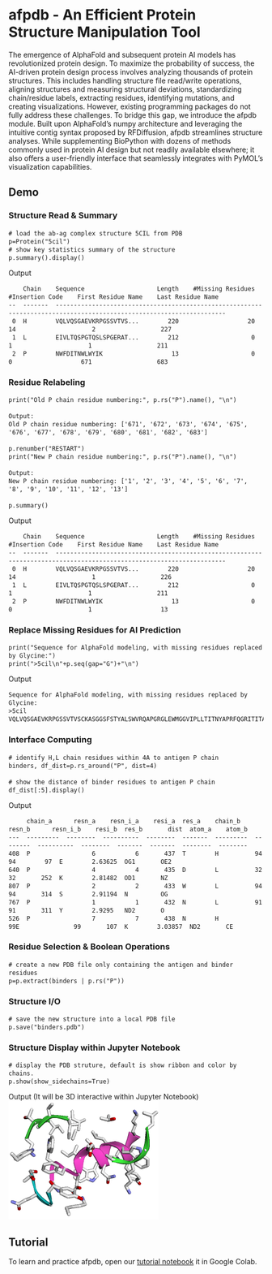 # afpdb - An Efficient Protein Structure Manipulation Tool

The emergence of AlphaFold and subsequent protein AI models has revolutionized protein design. To maximize the probability of success, the AI-driven protein design process involves analyzing thousands of protein structures. This includes handling structure file read/write operations, aligning structures and measuring structural deviations, standardizing chain/residue labels, extracting residues, identifying mutations, and creating visualizations. However, existing programming packages do not fully address these challenges. To bridge this gap, we introduce the afpdb module. Built upon AlphaFold’s numpy architecture and leveraging the intuitive contig syntax proposed by RFDiffusion, afpdb streamlines structure analyses. While supplementing BioPython with dozens of methods commonly used in protein AI design but not readily available elsewhere; it also offers a user-friendly interface that seamlessly integrates with PyMOL’s visualization capabilities.

## Demo

### Structure Read & Summary
```
# load the ab-ag complex structure 5CIL from PDB
p=Protein("5cil")
# show key statistics summary of the structure
p.summary().display()
```
Output
```
    Chain    Sequence                    Length    #Missing Residues    #Insertion Code    First Residue Name    Last Residue Name
--  -------  ---------------------------------------------------------------------------------------------------------------------
 0  H        VQLVQSGAEVKRPGSSVTVS...        220                   20                 14                     2                  227
 1  L        EIVLTQSPGTQSLSPGERAT...        212                    0                  1                     1                  211
 2  P        NWFDITNWLWYIK                   13                    0                  0                   671                  683
```
### Residue Relabeling

```
print("Old P chain residue numbering:", p.rs("P").name(), "\n")

Output:
Old P chain residue numbering: ['671', '672', '673', '674', '675', '676', '677', '678', '679', '680', '681', '682', '683'] 

p.renumber("RESTART")
print("New P chain residue numbering:", p.rs("P").name(), "\n")

Output:
New P chain residue numbering: ['1', '2', '3', '4', '5', '6', '7', '8', '9', '10', '11', '12', '13'] 

p.summary()
```
Output

```
    Chain    Sequence                    Length    #Missing Residues    #Insertion Code    First Residue Name    Last Residue Name
--  -------  ---------------------------------------------------------------------------------------------------------------------
 0  H        VQLVQSGAEVKRPGSSVTVS...        220                   20                 14                     1                  226
 1  L        EIVLTQSPGTQSLSPGERAT...        212                    0                  1                     1                  211
 2  P        NWFDITNWLWYIK                   13                    0                  0                     1                   13
 ```
### Replace Missing Residues for AI Prediction
```
print("Sequence for AlphaFold modeling, with missing residues replaced by Glycine:")
print(">5cil\n"+p.seq(gap="G")+"\n")
```
Output
```
Sequence for AlphaFold modeling, with missing residues replaced by Glycine:
>5cil
VQLVQSGAEVKRPGSSVTVSCKASGGSFSTYALSWVRQAPGRGLEWMGGVIPLLTITNYAPRFQGRITITADRSTSTAYLELNSLRPEDTAVYYCAREGTTGDGDLGKPIGAFAHWGQGTLVTVSSASTKGPSVFPLAPSGGGGGGGGGTAALGCLVKDYFPEPVTVGSWGGGGNSGALTSGGVHTFPAVLQSGSGLYSLSSVVTVPSSSLGTGGQGTYICNVNHKPSNTKVDKKGGVEP:EIVLTQSPGTQSLSPGERATLSCRASQSVGNNKLAWYQQRPGQAPRLLIYGASSRPSGVADRFSGSGSGTDFTLTISRLEPEDFAVYYCQQYGQSLSTFGQGTKVEVKRTVAAPSVFIFPPSDEQLKSGTASVVCLLNNFYPREAKVQWKVDNALQSGNSQESVTEQDSKDSTYSLSSTLTLSKADYEKHKVYACEVTHQGLSSPVTKSFNR:NWFDITNWLWYIK
```
### Interface Computing
```
# identify H,L chain residues within 4A to antigen P chain
binders, df_dist=p.rs_around("P", dist=4)

# show the distance of binder residues to antigen P chain
df_dist[:5].display()
```
Output
```
     chain_a      resn_a    resn_i_a    resi_a  res_a    chain_b    resn_b      resn_i_b    resi_b  res_b       dist  atom_a    atom_b
---  ---------  --------  ----------  --------  -------  ---------  --------  ----------  --------  -------  -------  --------  --------
408  P                 6           6       437  T        H          94                94        97  E        2.63625  OG1       OE2
640  P                 4           4       435  D        L          32                32       252  K        2.81482  OD1       NZ
807  P                 2           2       433  W        L          94                94       314  S        2.91194  N         OG
767  P                 1           1       432  N        L          91                91       311  Y        2.9295   ND2       O
526  P                 7           7       438  N        H          99E               99       107  K        3.03857  ND2       CE
```
### Residue Selection & Boolean Operations
```
# create a new PDB file only containing the antigen and binder residues
p=p.extract(binders | p.rs("P"))
```
### Structure I/O
```
# save the new structure into a local PDB file
p.save("binders.pdb")
```
### Structure Display within Jupyter Notebook
```
# display the PDB struture, default is show ribbon and color by chains.
p.show(show_sidechains=True)
```
Output (It will be 3D interactive within Jupyter Notebook)<br>
<img src="tutorial/img/demo.png">

## Tutorial

To learn and practice afpdb, open our [tutorial notebook](https://colab.research.google.com/github/data2code/afpdb/blob/main/tutorial/afpdb.ipynb) it in Google Colab.
